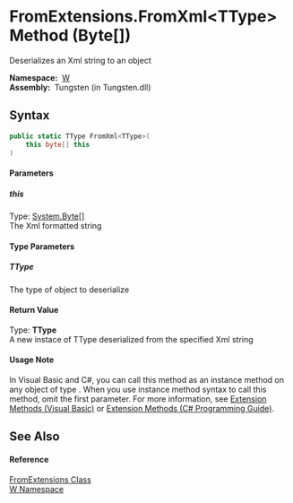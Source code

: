 FromExtensions.FromXml&lt;TType> Method (Byte[])
================================================
  Deserializes an Xml string to an object

  **Namespace:**  [W][1]  
  **Assembly:**  Tungsten (in Tungsten.dll)

Syntax
------

```csharp
public static TType FromXml<TType>(
	this byte[] this
)

```

#### Parameters

##### *this*
Type: [System.Byte][2][]  
The Xml formatted string

#### Type Parameters

##### *TType*
The type of object to deserialize

#### Return Value
Type: **TType**  
A new instace of TType deserialized from the specified Xml string
#### Usage Note
In Visual Basic and C#, you can call this method as an instance method on any object of type . When you use instance method syntax to call this method, omit the first parameter. For more information, see [Extension Methods (Visual Basic)][3] or [Extension Methods (C# Programming Guide)][4].

See Also
--------

#### Reference
[FromExtensions Class][5]  
[W Namespace][1]  

[1]: ../README.md
[2]: http://msdn.microsoft.com/en-us/library/yyb1w04y
[3]: http://msdn.microsoft.com/en-us/library/bb384936.aspx
[4]: http://msdn.microsoft.com/en-us/library/bb383977.aspx
[5]: README.md